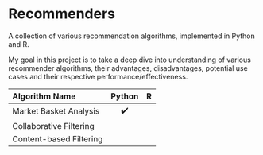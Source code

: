 # Recommenders
A collection of various recommendation algorithms, implemented in Python and R.

My goal in this project is to take a deep dive into understanding of various recommender algorithms, their advantages, disadvantages, potential use cases and their respective performance/effectiveness.



| Algorithm Name        | Python           | R  |
| :-- |:--:| :--:|
| Market Basket Analysis     |  :heavy_check_mark: |  |   
| Collaborative Filtering    |  |  |
| Content-based Filtering    |  |  |
